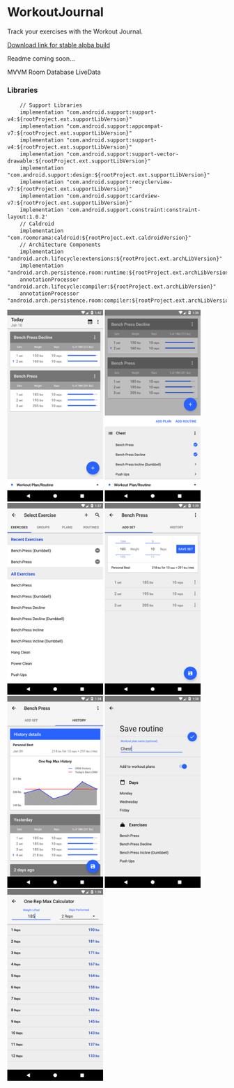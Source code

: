 # WorkoutJournal
Track your exercises with the Workout Journal.

[Download link for stable alpba build](https://rink.hockeyapp.net/apps/2d9b423d8e47445a8334994e9c935167/app_versions/3)


Readme coming soon...

MVVM 
Room Database
LiveData



### Libraries

```
    // Support Libraries
    implementation "com.android.support:support-v4:${rootProject.ext.supportLibVersion}"
    implementation "com.android.support:appcompat-v7:${rootProject.ext.supportLibVersion}"
    implementation "com.android.support:support-v4:${rootProject.ext.supportLibVersion}"
    implementation "com.android.support:support-vector-drawable:${rootProject.ext.supportLibVersion}"
    implementation "com.android.support:design:${rootProject.ext.supportLibVersion}"
    implementation "com.android.support:recyclerview-v7:${rootProject.ext.supportLibVersion}"
    implementation "com.android.support:cardview-v7:${rootProject.ext.supportLibVersion}"
    implementation 'com.android.support.constraint:constraint-layout:1.0.2'
    // Caldroid
    implementation "com.roomorama:caldroid:${rootProject.ext.caldroidVersion}"
    // Architecture Components
    implementation "android.arch.lifecycle:extensions:${rootProject.ext.archLibVersion}"
    implementation "android.arch.persistence.room:runtime:${rootProject.ext.archLibVersion}"
    annotationProcessor "android.arch.lifecycle:compiler:${rootProject.ext.archLibVersion}"
    annotationProcessor "android.arch.persistence.room:compiler:${rootProject.ext.archLibVersion}"

```


<p float="top">
<img src="https://github.com/EugeneHoran/WorkoutJournal/blob/master/images/device-2018-01-10-134234.png" width="220" />
<img src="https://github.com/EugeneHoran/WorkoutJournal/blob/master/images/device-2018-01-10-133658.png" width="220" />
<img src="https://github.com/EugeneHoran/WorkoutJournal/blob/master/images/device-2018-01-10-133741.png" width="220"  />
<img src="https://github.com/EugeneHoran/WorkoutJournal/blob/master/images/device-2018-01-10-133951.png" width="220"  />
<img src="https://github.com/EugeneHoran/WorkoutJournal/blob/master/images/device-2018-01-10-133421.png" width="220" />
<img src="https://github.com/EugeneHoran/WorkoutJournal/blob/master/images/device-2018-01-10-133833.png" width="220" />
<img src="https://github.com/EugeneHoran/WorkoutJournal/blob/master/images/device-2018-01-10-133920.png" width="220"  />
</p>

